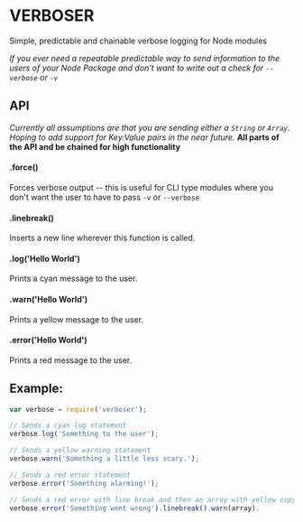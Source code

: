 # VERBOSER
Simple, predictable and chainable verbose logging for Node modules

*If you ever need a repeatable predictable way to send information to the users of your Node Package and don't want to write out a check for `--verbose` or `-v`*

## API
*Currently all assumptions are that you are sending either a `String` or `Array`. Hoping to add support for Key:Value pairs in the near future.*
**All parts of the API and be chained for high functionality**

#### .force()
Forces verbose output -- this is useful for CLI type modules where you don't want the user to have to pass `-v` or `--verbose`

#### .linebreak()
Inserts a new line wherever this function is called.

#### .log('Hello World')
Prints a cyan message to the user.

#### .warn('Hello World')
Prints a yellow message to the user.

#### .error('Hello World')
Prints a red message to the user.

## Example:
```javascript
var verbose = require('verboser');

// Sends a cyan log statement
verbose.log('Something to the user');

// Sends a yellow warning statement
verbose.warn('Something a little less scary.');

// Sends a red error statement
verbose.error('Something alarming!');

// Sends a red error with line break and then an array with yellow copy.
verbose.error('Something went wrong').linebreak().warn(array).
```
